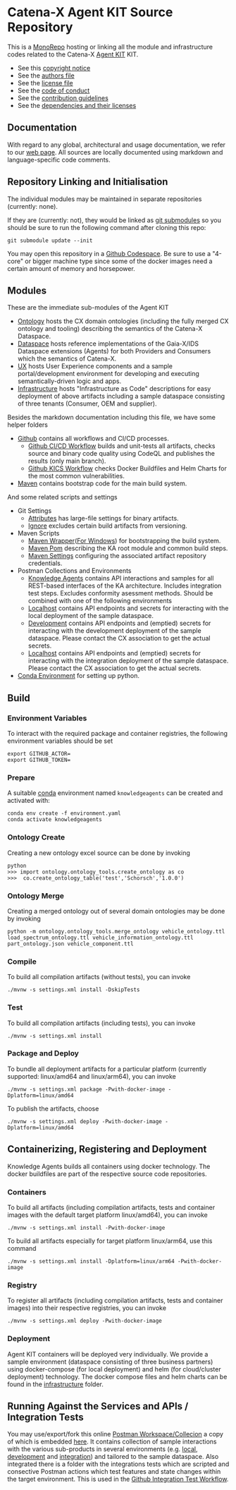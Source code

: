 # Catena-X Agent KIT Source Repository

This is a [MonoRepo](https://en.wikipedia.org/wiki/Monorepo) hosting or linking all the module 
and infrastructure codes related to the 
Catena-X [Agent KIT](https://catenax-ng.github.io/product-knowledge/) KIT.

* See this [copyright notice](COPYRIGHT.md)
* See the [authors file](AUTHORS.md)
* See the [license file](LICENSE.md)
* See the [code of conduct](CODE_OF_CONDUCT.md)
* See the [contribution guidelines](CONTRIBUTING.md)
* See the [dependencies and their licenses](DEPENDENCIES.md)

## Documentation

With regard to any global, architectural and usage documentation, we refer to our [web page](https://catenax-ng.github.io/product-knowledge/).
All sources are locally documented using markdown and language-specific code comments.

## Repository Linking and Initialisation

The individual modules may be maintained in separate repositories (currently: none). 

If they are (currently: not), they would be linked as [git submodules](https://git-scm.com/book/en/v2/Git-Tools-Submodules) 
so you should be sure to run the following command after cloning this repo:

```console
git submodule update --init
```

You may open this repository in a [Github Codespace](https://github.com/features/codespaces). Be sure to use a "4-core" or bigger machine type since 
some of the docker images need a certain amount of memory and horsepower.

## Modules

These are the immediate sub-modules of the Agent KIT 

- [Ontology](ontology/README.md) hosts the CX domain ontologies (including the fully merged CX ontology and tooling) describing the semantics of the Catena-X Dataspace.
- [Dataspace](dataspace/README.md) hosts reference implementations of the Gaia-X/IDS Dataspace extensions (Agents) for both Providers and Consumers which  the semantics of Catena-X.
- [UX](ux/README.md) hosts User Experience components and a sample portal/development environment for developing and executing semantically-driven logic and apps.
- [Infrastructure](infrastructure/README.md) hosts "Infrastructure as Code" descriptions for easy deployment of above artifacts including a sample dataspace consisting of three tenants (Consumer, OEM and supplier).

Besides the markdown documentation including this file, we have some helper folders

- [Github](.github) contains all workflows and CI/CD processes.
  - [Github CI/CD Workflow](.github/workflows/codeql.yaml) builds and unit-tests all artifacts, checks source and binary code quality using CodeQL and publishes the results (only main branch).
  - [Github KICS Workflow](.github/workflows/kics.yml) checks Docker Buildfiles and Helm Charts for the most common vulnerabilities.
- [Maven](.mvn) contains bootstrap code for the main build system.

And some related scripts and settings

- Git Settings
  - [Attributes](.gitattributes) has large-file settings for binary artifacts.
  - [Ignore](.gitignore) excludes certain build artifacts from versioning.
- Maven Scripts
  - [Maven Wrapper](mvnw)([For Windows](mvnw.cmd)) for bootstrapping the build system.
  - [Maven Pom](pom.xml) describing the KA root module and common build steps.
  - [Maven Settings](settings.xml) configuring the associated artifact repository credentials.
- Postman Collections and Environments
  - [Knowledge Agents](cx_ka.postman_collection.json) contains API interactions and samples for all REST-based interfaces of the KA architecture. Includes integration test steps. Excludes conformity asessment methods. Should be combined with one of the following environments
  - [Localhost](cx_ka.localhost.postman_environment.json) contains API endpoints and secrets for interacting with the local deployment of the sample dataspace.
  - [Development](cx_ka.development.postman_environment.json) contains API endpoints and (emptied) secrets for interacting with the development deployment of the sample dataspace. Please contact the CX association to get the actual secrets.
  - [Localhost](cx_ka.integration.postman_environment.json) contains API endpoints and (emptied) secrets for interacting with the integration deployment of the sample dataspace. Please contact the CX association to get the actual secrets.
- [Conda Environment](environment.yaml) for setting up python.

## Build

### Environment Variables

To interact with the required package and container registries, the following environment variables should be set

```console
export GITHUB_ACTOR=
export GITHUB_TOKEN=
```

### Prepare

A suitable [conda](https://conda.io/) environment named `knowledgeagents` can be created
and activated with:

```
conda env create -f environment.yaml
conda activate knowledgeagents
```

### Ontology Create

Creating a new ontology excel source can be done by invoking

```
python 
>>> import ontology.ontology_tools.create_ontology as co
>>>  co.create_ontology_table('test','Schorsch','1.0.0')
```

### Ontology Merge

Creating a merged ontology out of several domain ontologies may be done by invoking

```
python -m ontology.ontology_tools.merge_ontology vehicle_ontology.ttl load_spectrum_ontology.ttl vehicle_information_ontology.ttl part_ontology.json vehicle_component.ttl
```


### Compile

To build all compilation artifacts (without tests), you can invoke

```console
./mvnw -s settings.xml install -DskipTests
```

### Test

To build all compilation artifacts (including tests), you can invoke

```console
./mvnw -s settings.xml install
```

### Package and Deploy

To bundle all deployment artifacts for a particular platform (currently supported: linux/amd64 and linux/arm64), you can invoke

```console
./mvnw -s settings.xml package -Pwith-docker-image -Dplatform=linux/amd64
```

To publish the artifacts, choose

```console
./mvnw -s settings.xml deploy -Pwith-docker-image -Dplatform=linux/amd64
```

## Containerizing, Registering and Deployment

Knowledge Agents builds all containers using docker technology. The docker buildfiles are part of the respective source code repositories.

### Containers

To build all artifacts (including compilation artifacts, tests and container images with the default target platform linux/amd64), you can invoke

```console
./mvnw -s settings.xml install -Pwith-docker-image
```

To build all artifacts especially for target platform linux/arm64, use this command

```console
./mvnw -s settings.xml install -Dplatform=linux/arm64 -Pwith-docker-image
```
### Registry

To register all artifacts (including compilation artifacts, tests and container images) into their respective registries, you can invoke

```console
./mvnw -s settings.xml deploy -Pwith-docker-image
```

### Deployment

Agent KIT containers will be deployed very individually.
We provide a sample environment (dataspace consisting of three business partners) using docker-compose (for local deployment) and helm (for cloud/cluster deployment) technology. 
The docker compose files and helm charts can be found in the  [infrastructure](infrastructure) folder.

## Running Against the Services and APIs / Integration Tests

You may use/export/fork this online [Postman Workspace/Collecion](https://www.postman.com/catena-x/workspace/catena-x-knowledge-agents/collection/2757771-6a1813a3-766d-42e2-962d-3b340fbba397?action=share&creator=2757771) a copy of which is embedded [here](cx_ka.postman_collection.json). 
It contains collection of sample interactions with the various sub-products in several environments (e.g. [local](cx_ka.localhost.postman_environment.json), [development](cx_ka.development.postman_environment.json) and [integration](cx_ka.integration.postman_environment.json)) and tailored to the sample dataspace. 
Also integrated there is a folder with the integrations tests which are scripted and consective Postman actions which test features and state changes within the target environment. This is used in the [Github Integration Test Workflow](.github/workflows/integrationtest.yaml).





